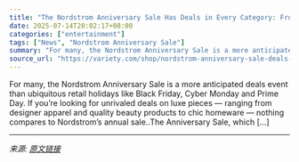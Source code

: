 ```yaml
---
title: "The Nordstrom Anniversary Sale Has Deals in Every Category: From Le Creuset Cookware to Kiehl’s Skincare"
date: 2025-07-14T20:02:17+08:00
categories: ["entertainment"]
tags: ["News", "Nordstrom Anniversary Sale"]
summary: "For many, the Nordstrom Anniversary Sale is a more anticipated deals event than ubiquitous retail holidays like Black Friday, Cyber Monday and Prime Day. If you&#8217;re looking for unrivaled deals on"
source_url: "https://variety.com/shop/nordstrom-anniversary-sale-deals-1235289446/"
---
```


For many, the Nordstrom Anniversary Sale is a more anticipated deals event than ubiquitous retail holidays like Black Friday, Cyber Monday and Prime Day. If you&#8217;re looking for unrivaled deals on luxe pieces &#8212; ranging from designer apparel and quality beauty products to chic homeware &#8212; nothing compares to Nordstrom&#8217;s annual sale..The Anniversary Sale, which [&#8230;]

---

*来源: [原文链接](https://variety.com/shop/nordstrom-anniversary-sale-deals-1235289446/)*
